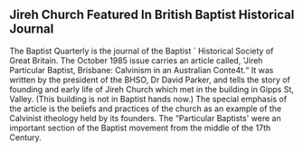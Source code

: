 ## Jireh Church Featured In British Baptist Historical Journal 

The Baptist Quarterly is the journal of the Baptist `
Historical Society of Great Britain. The October 1985 issue carries
an article called, 'Jireh Particular Baptist, Brisbane: Calvinism in
an Australian Conte4t.“ It was written by the president of the BHSO,
Dr David Parker, and tells the story of founding and early life of
Jireh Church which met in the building in Gipps St, Valley. (This
building is not in Baptist hands now.) The special emphasis of the
article is the beliefs and practices of the church as an example of
the Calvinist itheology held by its founders. The “Particular
Baptists' were an important section of the Baptist movement from the
middle of the 17th Century.
